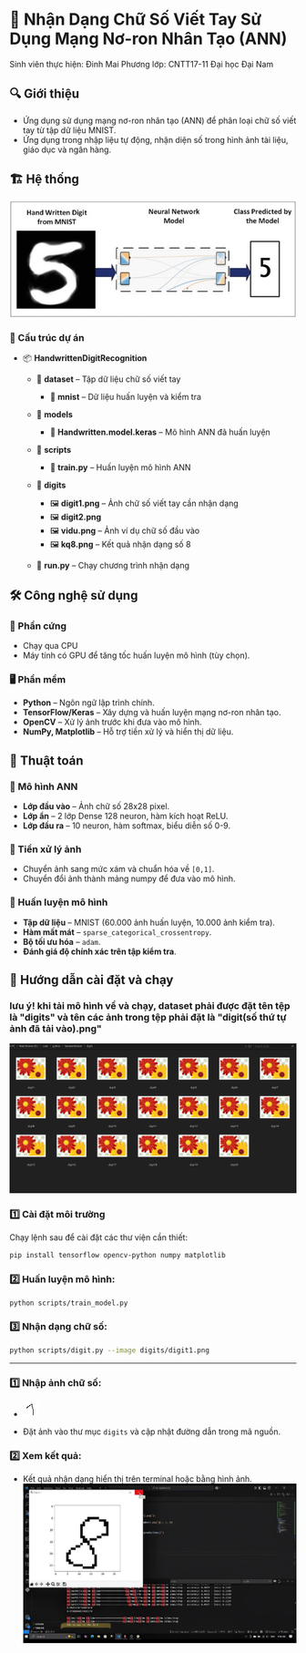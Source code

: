 # 🧠 Nhận Dạng Chữ Số Viết Tay Sử Dụng Mạng Nơ-ron Nhân Tạo (ANN)
Sinh viên thực hiện: Đinh Mai Phương
lớp: CNTT17-11
Đại học Đại Nam
## 🔍 Giới thiệu  
- Ứng dụng sử dụng mạng nơ-ron nhân tạo (ANN) để phân loại chữ số viết tay từ tập dữ liệu MNIST.  
- Ứng dụng trong nhập liệu tự động, nhận diện số trong hình ảnh tài liệu, giáo dục và ngân hàng.  

## 🏗️ Hệ thống  
![Ví dụ chữ số](vidu.jpg)

### 📂 Cấu trúc dự án  
- 📦 **HandwrittenDigitRecognition**  
  - 📂 **dataset** – Tập dữ liệu chữ số viết tay  
    - 📂 **mnist** – Dữ liệu huấn luyện và kiểm tra  
  - 📂 **models**  
    - 📜 **Handwritten.model.keras** – Mô hình ANN đã huấn luyện  
  - 📂 **scripts**  
    - 📝 **train.py** – Huấn luyện mô hình ANN  

  - 📂 **digits**  
    - 🖼️ **digit1.png** – Ảnh chữ số viết tay cần nhận dạng  
    - 🖼️ **digit2.png**  
    - 🖼️ **vidu.png** – Ảnh ví dụ chữ số đầu vào  
    - 🖼️ **kq8.png** – Kết quả nhận dạng số 8  
  - 📝 **run.py** – Chạy chương trình nhận dạng  


## 🛠️ Công nghệ sử dụng  

### 📡 Phần cứng  
- Chạy qua CPU
- Máy tính có GPU để tăng tốc huấn luyện mô hình (tùy chọn).  

### 🖥️ Phần mềm  
- **Python** – Ngôn ngữ lập trình chính.  
- **TensorFlow/Keras** – Xây dựng và huấn luyện mạng nơ-ron nhân tạo.  
- **OpenCV** – Xử lý ảnh trước khi đưa vào mô hình.  
- **NumPy, Matplotlib** – Hỗ trợ tiền xử lý và hiển thị dữ liệu.  

## 🧮 Thuật toán  

### 🔹 Mô hình ANN  
- **Lớp đầu vào** – Ảnh chữ số 28x28 pixel.  
- **Lớp ẩn** – 2 lớp Dense 128 neuron, hàm kích hoạt ReLU.  
- **Lớp đầu ra** – 10 neuron, hàm softmax, biểu diễn số 0-9.  

### 🔹 Tiền xử lý ảnh  
- Chuyển ảnh sang mức xám và chuẩn hóa về `[0,1]`.  
- Chuyển đổi ảnh thành mảng numpy để đưa vào mô hình.  

### 🔹 Huấn luyện mô hình  
- **Tập dữ liệu** – MNIST (60.000 ảnh huấn luyện, 10.000 ảnh kiểm tra).  
- **Hàm mất mát** – `sparse_categorical_crossentropy`.  
- **Bộ tối ưu hóa** – `adam`.  
- **Đánh giá độ chính xác trên tập kiểm tra**.  

## 🚀 Hướng dẫn cài đặt và chạy  
### lưu ý! khi tải mô hình về và chạy, dataset phải được đặt tên tệp là "digits" và tên các ảnh trong tệp phải đặt là "digit(số thứ tự ảnh đã tải vào).png"
![Ví dụ chữ số](tepDigit.png)

### 1️⃣ Cài đặt môi trường  
Chạy lệnh sau để cài đặt các thư viện cần thiết:  
```bash
pip install tensorflow opencv-python numpy matplotlib


```

### 2️⃣ Huấn luyện mô hình:
```bash
python scripts/train_model.py
```

### 3️⃣ Nhận dạng chữ số:
```bash
python scripts/digit.py --image digits/digit1.png
```

---


### 1️⃣ Nhập ảnh chữ số:
- ![Ví dụ chữ số](digit8.png)


- Đặt ảnh vào thư mục `digits` và cập nhật đường dẫn trong mã nguồn.

### 2️⃣ Xem kết quả:
- Kết quả nhận dạng hiển thị trên terminal hoặc bằng hình ảnh.
![Ví dụ chữ số](kq8.jpg)


